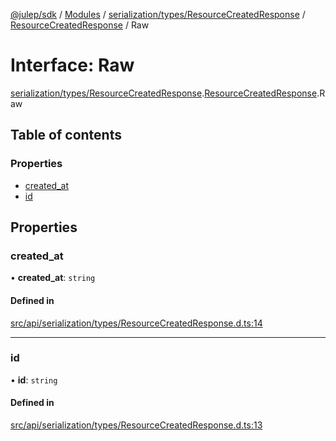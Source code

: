 [@julep/sdk](../README.md) / [Modules](../modules.md) / [serialization/types/ResourceCreatedResponse](../modules/serialization_types_ResourceCreatedResponse.md) / [ResourceCreatedResponse](../modules/serialization_types_ResourceCreatedResponse.ResourceCreatedResponse.md) / Raw

# Interface: Raw

[serialization/types/ResourceCreatedResponse](../modules/serialization_types_ResourceCreatedResponse.md).[ResourceCreatedResponse](../modules/serialization_types_ResourceCreatedResponse.ResourceCreatedResponse.md).Raw

## Table of contents

### Properties

- [created\_at](serialization_types_ResourceCreatedResponse.ResourceCreatedResponse.Raw.md#created_at)
- [id](serialization_types_ResourceCreatedResponse.ResourceCreatedResponse.Raw.md#id)

## Properties

### created\_at

• **created\_at**: `string`

#### Defined in

[src/api/serialization/types/ResourceCreatedResponse.d.ts:14](https://github.com/julep-ai/samantha-monorepo/blob/9aefd53/sdks/js/src/api/serialization/types/ResourceCreatedResponse.d.ts#L14)

___

### id

• **id**: `string`

#### Defined in

[src/api/serialization/types/ResourceCreatedResponse.d.ts:13](https://github.com/julep-ai/samantha-monorepo/blob/9aefd53/sdks/js/src/api/serialization/types/ResourceCreatedResponse.d.ts#L13)
